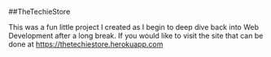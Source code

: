 ##TheTechieStore

This was a fun little project I created as I begin to deep dive back into Web Development after a long break. If you would like to visit the site that can be done at https://thetechiestore.herokuapp.com
